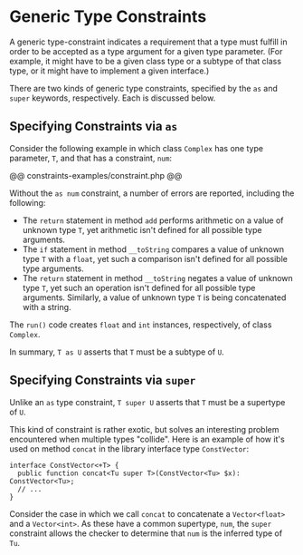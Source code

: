 # Generic Type Constraints

A generic type-constraint indicates a requirement that a type must fulfill in order to be accepted as a type argument for a given type parameter. (For example, it might have to be a given class type or a subtype of that class type, or it might have to implement a given interface.) 

There are two kinds of generic type constraints, specified by the `as` and `super` keywords, respectively. Each is discussed below. 

## Specifying Constraints via `as`

Consider the following example in which class `Complex` has one type parameter, `T`, and that has a constraint, `num`:

@@ constraints-examples/constraint.php @@

Without the `as num` constraint, a number of errors are reported, including the following: 
 * The `return` statement in method `add` performs arithmetic on a value of unknown type `T`, yet arithmetic isn't defined for all possible type arguments.
 * The `if` statement in method `__toString` compares a value of unknown type `T` with a `float`, yet such a comparison isn't defined for all possible type arguments.
 * The `return` statement in method `__toString` negates a value of unknown type `T`, yet such an operation isn't defined for all possible type arguments. Similarly, a value of unknown type `T` is being concatenated with a string.

The `run()` code creates `float` and `int` instances, respectively, of class `Complex`.

In summary, `T as U` asserts that `T` must be a subtype of `U`.

## Specifying Constraints via `super`

Unlike an `as` type constraint, `T super U` asserts that `T` must be a supertype of `U`.

This kind of constraint is rather exotic, but solves an interesting problem encountered when multiple types "collide". Here is an example of how it's used on method `concat` in the library interface type `ConstVector`:

```
interface ConstVector<+T> {
  public function concat<Tu super T>(ConstVector<Tu> $x): ConstVector<Tu>;
  // ...
}
```

Consider the case in which we call `concat` to concatenate a `Vector<float>` and a `Vector<int>`. As these have a common supertype, `num`, the `super` constraint allows the checker to determine that `num` is the inferred type of `Tu`.
